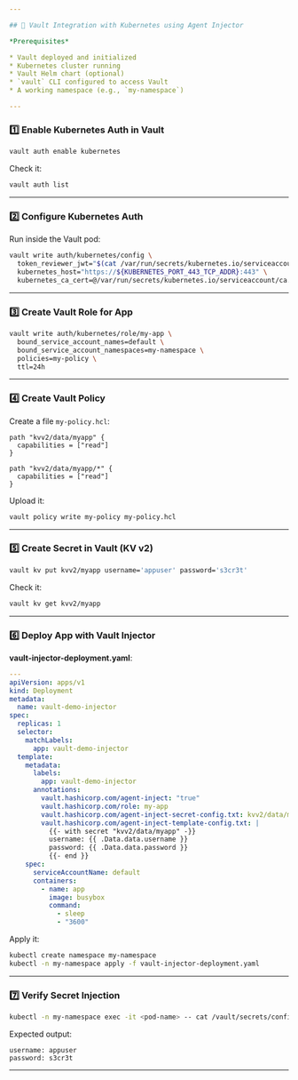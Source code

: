 ```yaml
---

## 🔐 Vault Integration with Kubernetes using Agent Injector

*Prerequisites*

* Vault deployed and initialized
* Kubernetes cluster running
* Vault Helm chart (optional)
* `vault` CLI configured to access Vault
* A working namespace (e.g., `my-namespace`)

---
```


### 1️⃣ Enable Kubernetes Auth in Vault

```sh
vault auth enable kubernetes
```

Check it:

```sh
vault auth list
```

---

### 2️⃣ Configure Kubernetes Auth

Run inside the Vault pod:

```sh
vault write auth/kubernetes/config \
  token_reviewer_jwt="$(cat /var/run/secrets/kubernetes.io/serviceaccount/token)" \
  kubernetes_host="https://${KUBERNETES_PORT_443_TCP_ADDR}:443" \
  kubernetes_ca_cert=@/var/run/secrets/kubernetes.io/serviceaccount/ca.crt
```

---

### 3️⃣ Create Vault Role for App

```sh
vault write auth/kubernetes/role/my-app \
  bound_service_account_names=default \
  bound_service_account_namespaces=my-namespace \
  policies=my-policy \
  ttl=24h
```

---

### 4️⃣ Create Vault Policy

Create a file `my-policy.hcl`:

```hcl
path "kvv2/data/myapp" {
  capabilities = ["read"]
}

path "kvv2/data/myapp/*" {
  capabilities = ["read"]
}
```

Upload it:

```sh
vault policy write my-policy my-policy.hcl
```

---

### 5️⃣ Create Secret in Vault (KV v2)

```sh
vault kv put kvv2/myapp username='appuser' password='s3cr3t'
```

Check it:

```sh
vault kv get kvv2/myapp
```

---

### 6️⃣ Deploy App with Vault Injector

**vault-injector-deployment.yaml**:

```yaml
---
apiVersion: apps/v1
kind: Deployment
metadata:
  name: vault-demo-injector
spec:
  replicas: 1
  selector:
    matchLabels:
      app: vault-demo-injector
  template:
    metadata:
      labels:
        app: vault-demo-injector
      annotations:
        vault.hashicorp.com/agent-inject: "true"
        vault.hashicorp.com/role: my-app
        vault.hashicorp.com/agent-inject-secret-config.txt: kvv2/data/myapp
        vault.hashicorp.com/agent-inject-template-config.txt: |
          {{- with secret "kvv2/data/myapp" -}}
          username: {{ .Data.data.username }}
          password: {{ .Data.data.password }}
          {{- end }}
    spec:
      serviceAccountName: default
      containers:
        - name: app
          image: busybox
          command:
            - sleep
            - "3600"

```

Apply it:

```sh
kubectl create namespace my-namespace
kubectl -n my-namespace apply -f vault-injector-deployment.yaml
```

---

### 7️⃣ Verify Secret Injection

```sh
kubectl -n my-namespace exec -it <pod-name> -- cat /vault/secrets/config.txt
```

Expected output:

```
username: appuser
password: s3cr3t
```

---


